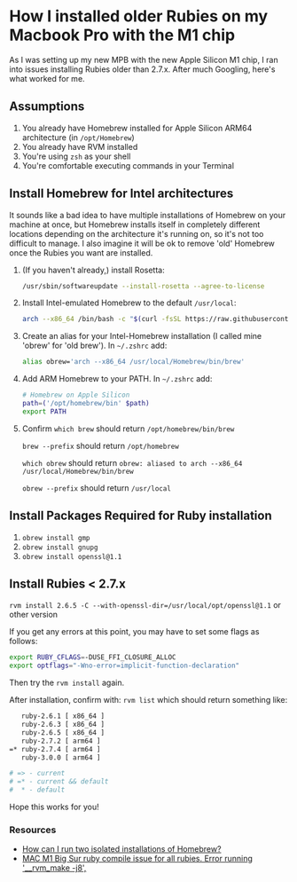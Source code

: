 # How I installed older Rubies on my Macbook Pro with the M1 chip

As I was setting up my new MPB with the new Apple Silicon M1 chip, I ran into issues installing Rubies older than 2.7.x.  After much Googling, here's what worked for me.

## Assumptions
1. You already have Homebrew installed for Apple Silicon ARM64 architecture (in `/opt/Homebrew`)
2. You already have RVM installed
3. You're using `zsh` as your shell
4. You're comfortable executing commands in your Terminal

## Install Homebrew for Intel architectures

It sounds like a bad idea to have multiple installations of Homebrew on your machine at once, but Homebrew installs itself in completely different locations depending on the architecture it's running on, so it's not too difficult to manage.  I also imagine it will be ok to remove 'old' Homebrew once the Rubies you want are installed.

1. (If you haven't already,) install Rosetta: 
    ```bash
    /usr/sbin/softwareupdate --install-rosetta --agree-to-license
    ```
2. Install Intel-emulated Homebrew to the default `/usr/local`:
    ```bash
    arch --x86_64 /bin/bash -c "$(curl -fsSL https://raw.githubusercontent.com/Homebrew/install/HEAD/install.sh)"
    ```
3. Create an alias for your Intel-Homebrew installation (I called mine 'obrew' for 'old brew'). In `~/.zshrc` add:
    ```bash
    alias obrew='arch --x86_64 /usr/local/Homebrew/bin/brew'
    ```
4. Add ARM Homebrew to your PATH. In `~/.zshrc` add:
    ```bash
    # Homebrew on Apple Silicon
    path=('/opt/homebrew/bin' $path)
    export PATH
    ```
5. Confirm
    `which brew` should return `/opt/homebrew/bin/brew`

    `brew --prefix` should return `/opt/homebrew`

    `which obrew` should return `obrew: aliased to arch --x86_64 /usr/local/Homebrew/bin/brew`

    `obrew --prefix` should return `/usr/local`

## Install Packages Required for Ruby installation

1. `obrew install gmp`
2. `obrew install gnupg`
3. `obrew install openssl@1.1`

## Install Rubies < 2.7.x

`rvm install 2.6.5 -C --with-openssl-dir=/usr/local/opt/openssl@1.1`
or other version

If you get any errors at this point, you may have to set some flags as follows:
```bash
export RUBY_CFLAGS=-DUSE_FFI_CLOSURE_ALLOC
export optflags="-Wno-error=implicit-function-declaration"
```

Then try the `rvm install` again.

After installation, confirm with: `rvm list` which should return something like:
```bash
   ruby-2.6.1 [ x86_64 ]
   ruby-2.6.3 [ x86_64 ]
   ruby-2.6.5 [ x86_64 ]
   ruby-2.7.2 [ arm64 ]
=* ruby-2.7.4 [ arm64 ]
   ruby-3.0.0 [ arm64 ]

# => - current
# =* - current && default
#  * - default
```

Hope this works for you!

### Resources
- [How can I run two isolated installations of Homebrew?](https://stackoverflow.com/questions/64951024/how-can-i-run-two-isolated-installations-of-homebrew)
- [MAC M1 Big Sur ruby compile issue for all rubies. Error running '__rvm_make -j8',](https://github.com/rvm/rvm/issues/5033)
